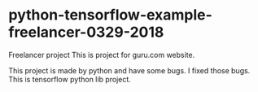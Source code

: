 # python-tensorflow-example-freelancer-0329-2018
Freelancer project
  This is project for guru.com website.
  
  This project is made by python and have some bugs.
  I fixed those bugs.
  This is tensorflow python lib project.
